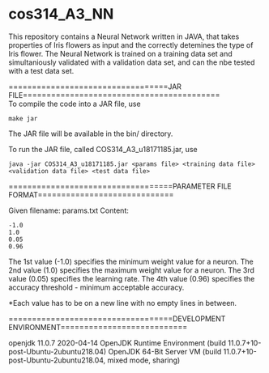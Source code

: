 # cos314_A3_NN

This repository contains a Neural Network written in JAVA, that takes properties of Iris flowers as input and the correctly detemines the type of Iris flower.
The Neural Network is trained on a training data set and simultaniously validated with a validation data set, and can the nbe tested with a test data set.

==================================JAR FILE==========================================<br/>
To compile the code into a JAR file, use

	make jar

The JAR file will be available in the bin/ directory.

To run the JAR file, called COS314_A3_u18171185.jar, use

	java -jar COS314_A3_u18171185.jar <params file> <training data file> <validation data file> <test data file>

===================================PARAMETER FILE FORMAT=============================<br/>

Given filename: params.txt
Content:

	-1.0
	1.0
	0.05
	0.96

The 1st value (-1.0)  specifies the minimum weight value for a neuron.
The 2nd value (1.0) 	specifies the maximum weight value for a neuron.
The 3rd value (0.05) 	specifies the learning rate.
The 4th value (0.96)  specifies the accuracy threshold - minimum acceptable accuracy.

*Each value has to be on a new line with no empty lines in between.

===================================DEVELOPMENT ENVIRONMENT===========================<br/>

openjdk 11.0.7 2020-04-14
OpenJDK Runtime Environment (build 11.0.7+10-post-Ubuntu-2ubuntu218.04)
OpenJDK 64-Bit Server VM (build 11.0.7+10-post-Ubuntu-2ubuntu218.04, mixed mode, sharing)
